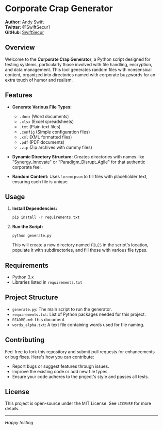# Corporate Crap Generator

**Author:** Andy Swift  
**Twitter:** @SwiftSecur1  
**GitHub:** [SwiftSecur](https://github.com/SwiftSecur)

## Overview

Welcome to the **Corporate Crap Generator**, a Python script designed for testing systems, particularly those involved with file handling, encryption, and data management. This tool generates random files with nonsensical content, organized into directories named with corporate buzzwords for an extra touch of humor and realism.

## Features

- **Generate Various File Types:** 
  - `.docx` (Word documents)
  - `.xlsx` (Excel spreadsheets)
  - `.txt` (Plain text files)
  - `.config` (Simple configuration files)
  - `.xml` (XML formatted files)
  - `.pdf` (PDF documents)
  - `.zip` (Zip archives with dummy files)

- **Dynamic Directory Structure:** Creates directories with names like "Synergy_Innovate" or "Paradigm_Disrupt_Agile" for that authentic corporate feel.

- **Random Content:** Uses `loremipsum` to fill files with placeholder text, ensuring each file is unique.

## Usage

1. **Install Dependencies:**

    ```bash
    pip install -r requirements.txt
    ```

2. **Run the Script:**

    ```bash
    python generate.py
    ```

   This will create a new directory named `FILES` in the script's location, populate it with subdirectories, and fill those with various file types.

## Requirements

- Python 3.x
- Libraries listed in `requirements.txt`

## Project Structure

- `generate.py`: The main script to run the generator.
- `requirements.txt`: List of Python packages needed for this project.
- `README.md`: This document.
- `words_alpha.txt`: A text file containing words used for file naming.

## Contributing

Feel free to fork this repository and submit pull requests for enhancements or bug fixes. Here's how you can contribute:

- Report bugs or suggest features through issues.
- Improve the existing code or add new file types.
- Ensure your code adheres to the project's style and passes all tests.

## License

This project is open-source under the MIT License. See `LICENSE` for more details.

---

*Happy testing*
